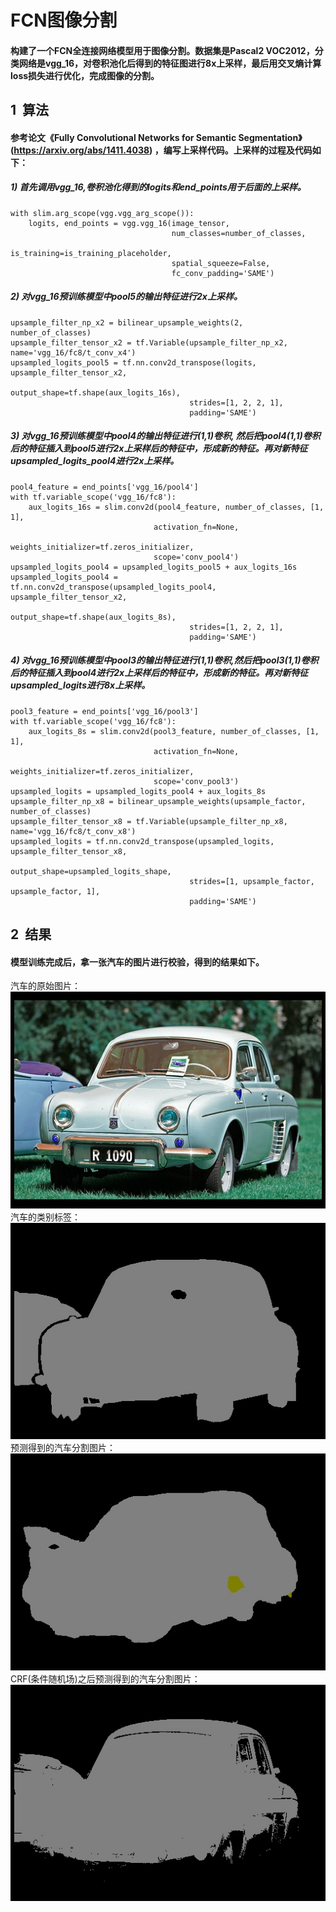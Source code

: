 # FCN图像分割

#### 构建了一个FCN全连接网络模型用于图像分割。数据集是Pascal2 VOC2012，分类网络是vgg_16，对卷积池化后得到的特征图进行8x上采样，最后用交叉熵计算loss损失进行优化，完成图像的分割。

## 1 &nbsp;算法
#### 参考论文《Fully Convolutional Networks for Semantic Segmentation》(https://arxiv.org/abs/1411.4038) ，编写上采样代码。上采样的过程及代码如下：
##### 1) 首先调用vgg_16,卷积池化得到的logits和end_points用于后面的上采样。
    with slim.arg_scope(vgg.vgg_arg_scope()):
        logits, end_points = vgg.vgg_16(image_tensor,
                                        num_classes=number_of_classes,
                                        is_training=is_training_placeholder,
                                        spatial_squeeze=False,
                                        fc_conv_padding='SAME')
##### 2) 对vgg_16预训练模型中pool5的输出特征进行2x上采样。
    upsample_filter_np_x2 = bilinear_upsample_weights(2, number_of_classes)        
    upsample_filter_tensor_x2 = tf.Variable(upsample_filter_np_x2, name='vgg_16/fc8/t_conv_x4')
    upsampled_logits_pool5 = tf.nn.conv2d_transpose(logits, upsample_filter_tensor_x2,
                                            output_shape=tf.shape(aux_logits_16s),
                                            strides=[1, 2, 2, 1],
                                            padding='SAME')
##### 3) 对vgg_16预训练模型中pool4的输出特征进行(1,1)卷积, 然后把pool4(1,1)卷积后的特征插入到pool5进行2x上采样后的特征中，形成新的特征。再对新特征upsampled_logits_pool4进行2x上采样。
    pool4_feature = end_points['vgg_16/pool4']
    with tf.variable_scope('vgg_16/fc8'):
        aux_logits_16s = slim.conv2d(pool4_feature, number_of_classes, [1, 1],
                                    activation_fn=None,
                                    weights_initializer=tf.zeros_initializer,
                                    scope='conv_pool4')
    upsampled_logits_pool4 = upsampled_logits_pool5 + aux_logits_16s
    upsampled_logits_pool4 = tf.nn.conv2d_transpose(upsampled_logits_pool4, upsample_filter_tensor_x2,
                                            output_shape=tf.shape(aux_logits_8s),
                                            strides=[1, 2, 2, 1],
                                            padding='SAME')
##### 4) 对vgg_16预训练模型中pool3的输出特征进行(1,1)卷积,然后把pool3(1,1)卷积后的特征插入到pool4进行2x上采样后的特征中，形成新的特征。再对新特征upsampled_logits进行8x上采样。
    pool3_feature = end_points['vgg_16/pool3']
    with tf.variable_scope('vgg_16/fc8'):
        aux_logits_8s = slim.conv2d(pool3_feature, number_of_classes, [1, 1],
                                    activation_fn=None,
                                    weights_initializer=tf.zeros_initializer,
                                    scope='conv_pool3')   
    upsampled_logits = upsampled_logits_pool4 + aux_logits_8s
    upsample_filter_np_x8 = bilinear_upsample_weights(upsample_factor, number_of_classes)
    upsample_filter_tensor_x8 = tf.Variable(upsample_filter_np_x8, name='vgg_16/fc8/t_conv_x8')
    upsampled_logits = tf.nn.conv2d_transpose(upsampled_logits, upsample_filter_tensor_x8,
                                            output_shape=upsampled_logits_shape,
                                            strides=[1, upsample_factor, upsample_factor, 1],
                                            padding='SAME')


## 2 &nbsp;结果
#### 模型训练完成后，拿一张汽车的图片进行校验，得到的结果如下。
汽车的原始图片：      
![原图](./image/image.jpg)           
汽车的类别标签：      
![标签](./image/annotation.jpg)           
预测得到的汽车分割图片：    
![预测](./image/prediction.jpg)           
CRF(条件随机场)之后预测得到的汽车分割图片：     
![预测](./image/prediction_crfed.jpg)          
